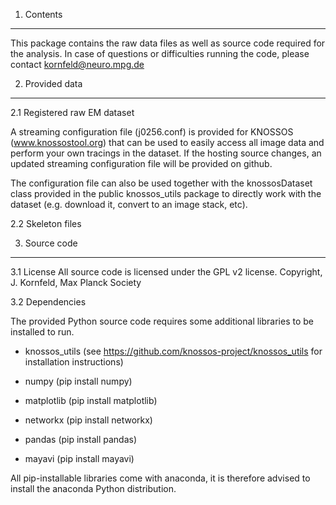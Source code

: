 1. Contents
-------------------
This package contains the raw data files as well as source code required for
the analysis. In case of questions or difficulties running the code, please contact
kornfeld@neuro.mpg.de

2. Provided data
-------------------
2.1 Registered raw EM dataset

A streaming configuration file (j0256.conf) is provided for KNOSSOS (www.knossostool.org) that can be used
to easily access all image data and perform your own tracings in the dataset. If the hosting source
changes, an updated streaming configuration file will be provided on github.

The configuration file can also be used together with the knossosDataset class provided
in the public knossos_utils package to directly work with the dataset (e.g. download it, convert
to an image stack, etc).

2.2 Skeleton files


3. Source code
-------------------
3.1  License
All source code is licensed under the GPL v2 license. 
Copyright, J. Kornfeld, Max Planck Society

3.2 Dependencies

The provided Python source code requires some additional libraries to be installed to run.
* knossos_utils (see https://github.com/knossos-project/knossos_utils for installation
instructions)

* numpy (pip install numpy)
* matplotlib (pip install matplotlib)
* networkx (pip install networkx)
* pandas (pip install pandas)
* mayavi (pip install mayavi)

All pip-installable libraries come with anaconda, it is therefore advised to install the
anaconda Python distribution.
